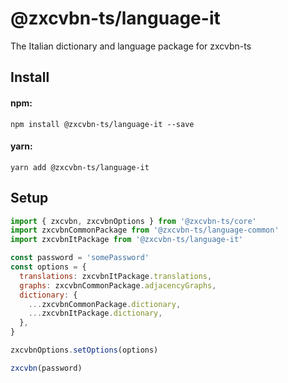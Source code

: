 # @zxcvbn-ts/language-it

The Italian dictionary and language package for zxcvbn-ts


## Install

#### npm:

`npm install @zxcvbn-ts/language-it --save`

#### yarn:

`yarn add @zxcvbn-ts/language-it`

## Setup

```js
import { zxcvbn, zxcvbnOptions } from '@zxcvbn-ts/core'
import zxcvbnCommonPackage from '@zxcvbn-ts/language-common'
import zxcvbnItPackage from '@zxcvbn-ts/language-it'

const password = 'somePassword'
const options = {
  translations: zxcvbnItPackage.translations,
  graphs: zxcvbnCommonPackage.adjacencyGraphs,
  dictionary: {
    ...zxcvbnCommonPackage.dictionary,
    ...zxcvbnItPackage.dictionary,
  },
}

zxcvbnOptions.setOptions(options)

zxcvbn(password)
```
